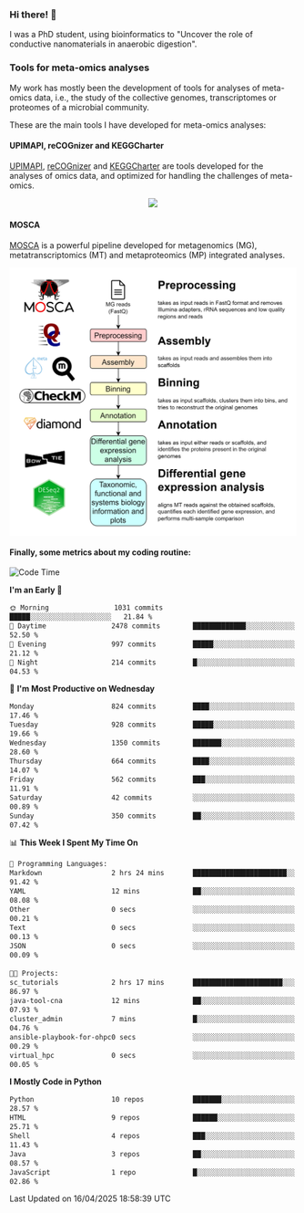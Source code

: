 ### Hi there! 👋

I was a PhD student, using bioinformatics to "Uncover the role of conductive nanomaterials in anaerobic digestion".

### Tools for meta-omics analyses

My work has mostly been the development of tools for analyses of meta-omics data, i.e., the study of the collective genomes, transcriptomes or proteomes of a microbial community.

These are the main tools I have developed for meta-omics analyses:

#### UPIMAPI, reCOGnizer and KEGGCharter

[UPIMAPI](https://github.com/iquasere/UPIMAPI), [reCOGnizer](https://github.com/iquasere/reCOGnizer) and [KEGGCharter](https://github.com/iquasere/KEGGCharter) are tools developed for the analyses of omics data, and optimized for handling the challenges of meta-omics.

<p align="center">
    <img src="assets/annotation_paper.png">
</p>

#### MOSCA

[MOSCA](https://github.com/iquasere/MOSCA) is a powerful pipeline developed for metagenomics (MG), metatranscriptomics (MT) and metaproteomics (MP) integrated analyses.

<p align="center">
    <img src="assets/mosca_workflow.png" align="center" width="700">
</p>


#### Finally, some metrics about my coding routine:

<!--START_SECTION:waka-->
![Code Time](http://img.shields.io/badge/Code%20Time-913%20hrs%2013%20mins-blue)

**I'm an Early 🐤** 

```text
🌞 Morning                1031 commits        █████░░░░░░░░░░░░░░░░░░░░   21.84 % 
🌆 Daytime                2478 commits        █████████████░░░░░░░░░░░░   52.50 % 
🌃 Evening                997 commits         █████░░░░░░░░░░░░░░░░░░░░   21.12 % 
🌙 Night                  214 commits         █░░░░░░░░░░░░░░░░░░░░░░░░   04.53 % 
```
📅 **I'm Most Productive on Wednesday** 

```text
Monday                   824 commits         ████░░░░░░░░░░░░░░░░░░░░░   17.46 % 
Tuesday                  928 commits         █████░░░░░░░░░░░░░░░░░░░░   19.66 % 
Wednesday                1350 commits        ███████░░░░░░░░░░░░░░░░░░   28.60 % 
Thursday                 664 commits         ████░░░░░░░░░░░░░░░░░░░░░   14.07 % 
Friday                   562 commits         ███░░░░░░░░░░░░░░░░░░░░░░   11.91 % 
Saturday                 42 commits          ░░░░░░░░░░░░░░░░░░░░░░░░░   00.89 % 
Sunday                   350 commits         ██░░░░░░░░░░░░░░░░░░░░░░░   07.42 % 
```


📊 **This Week I Spent My Time On** 

```text
💬 Programming Languages: 
Markdown                 2 hrs 24 mins       ███████████████████████░░   91.42 % 
YAML                     12 mins             ██░░░░░░░░░░░░░░░░░░░░░░░   08.08 % 
Other                    0 secs              ░░░░░░░░░░░░░░░░░░░░░░░░░   00.21 % 
Text                     0 secs              ░░░░░░░░░░░░░░░░░░░░░░░░░   00.13 % 
JSON                     0 secs              ░░░░░░░░░░░░░░░░░░░░░░░░░   00.09 % 

🐱‍💻 Projects: 
sc_tutorials             2 hrs 17 mins       ██████████████████████░░░   86.97 % 
java-tool-cna            12 mins             ██░░░░░░░░░░░░░░░░░░░░░░░   07.93 % 
cluster_admin            7 mins              █░░░░░░░░░░░░░░░░░░░░░░░░   04.76 % 
ansible-playbook-for-ohpc0 secs              ░░░░░░░░░░░░░░░░░░░░░░░░░   00.29 % 
virtual_hpc              0 secs              ░░░░░░░░░░░░░░░░░░░░░░░░░   00.05 % 
```

**I Mostly Code in Python** 

```text
Python                   10 repos            ███████░░░░░░░░░░░░░░░░░░   28.57 % 
HTML                     9 repos             ██████░░░░░░░░░░░░░░░░░░░   25.71 % 
Shell                    4 repos             ███░░░░░░░░░░░░░░░░░░░░░░   11.43 % 
Java                     3 repos             ██░░░░░░░░░░░░░░░░░░░░░░░   08.57 % 
JavaScript               1 repo              █░░░░░░░░░░░░░░░░░░░░░░░░   02.86 % 
```




 Last Updated on 16/04/2025 18:58:39 UTC
<!--END_SECTION:waka-->
